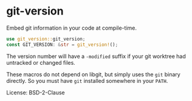 # git-version

Embed git information in your code at compile-time.

```rust
use git_version::git_version;
const GIT_VERSION: &str = git_version!();
```

The version number will have a `-modified` suffix if your git worktree had
untracked or changed files.

These macros do not depend on libgit, but simply uses the `git` binary directly.
So you must have `git` installed somewhere in your `PATH`.

License: BSD-2-Clause
